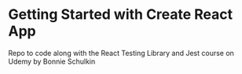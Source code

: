 # Getting Started with Create React App

Repo to code along with the React Testing Library and Jest course on Udemy by Bonnie Schulkin
